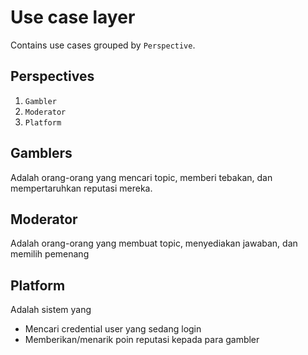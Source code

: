 # Use case layer

Contains use cases grouped by `Perspective`.

## Perspectives

1. `Gambler`
2. `Moderator`
3. `Platform`

## Gamblers

Adalah orang-orang yang mencari topic, memberi tebakan, dan mempertaruhkan reputasi mereka.

## Moderator

Adalah orang-orang yang membuat topic, menyediakan jawaban, dan memilih pemenang

## Platform

Adalah sistem yang 
- Mencari credential user yang sedang login
- Memberikan/menarik poin reputasi kepada para gambler